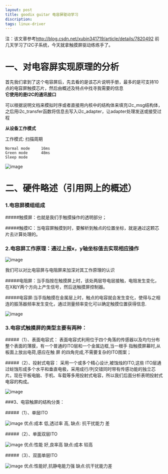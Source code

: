 ```yaml
---
layout: post
title: goodix guitar 电容屏驱动学习
discription: 
tags: linux-driver
---
```

  注：该文章参考<http://blog.csdn.net/xubin341719/article/details/7820492>
  前几天学习了I2C子系统，今天就拿触摸屏驱动练练手了。

 一、对电容屏实现原理的分析
======

  首先我们拿到了这个电容屏后，先去看的是该芯片说明手册，最多的是可支持10点的电容屏触摸芯片，然后由概述及特点中找寻我需要的信息     
   **它使用的是I2C的通讯接口**

  可以根据说明文档来模拟时序或者直接用内核中的结构体来填充i2c_msg结构体，之后用i2c_transfer函数将信息去写入i2c_adapter，让adapter处理发送或接受过程

   **从设备工作模式**

  工作模式:       扫描周期   

    Normal mode     16ms  
    Green mode      48ms  
    Sleep mode      

  ![image](https://raw.githubusercontent.com/zhaoguangqiang/zhaoguangqiang.github.com/master/_posts/2014/img/work_mode.png)

 二、硬件略述（引用网上的概述）
======

### 1.电容屏模组组成

#####触摸屏：也就是我们手触摸操作的透明部分；

#####触摸IC：当电容屏触摸到时，要解析到触点的位置坐标，就是通过这颗芯片去计算处理的。

### 2.电容屏工作原理：通过上报x，y轴坐标值去实现相应操作

  ![image](https://raw.githubusercontent.com/zhaoguangqiang/zhaoguangqiang.github.com/master/_posts/2014/img/1343834433_2370.jpg)

  我们可以对比电容屏与电阻屏来加深对其工作原理的认识

#####电阻屏：当手指按在触摸屏上时，该处两层导电层接触，电阻发生变化，在X和Y两个方向上产生信号，然后送触摸屏控制器。

#####电容屏:当手指触摸在金属层上时，触点的电容就会发生变化，使得与之相连的振荡器频率发生变化，通过测量频率变化可以确定触摸位置获得信息.
    
  ![image](https://raw.githubusercontent.com/zhaoguangqiang/zhaoguangqiang.github.com/master/_posts/2014/img/4168.jpg)
  
### 3.电容式触摸屏的类型主要有两种：

#####（1）、表面电容式：
   表面电容式利用位于四个角落的传感器以及均匀分布整个表面的薄膜，有一个普通的ITO层和一个金属边框,当一根手 指触摸屏幕时,从板面上放出电荷,感应在触 屏 的四角完成,不需要复杂的ITO图案；

#####（2）、投射式电容：
   采用一个或多个精心设计,被蚀烛的ITO,这些 ITO层通过蛀蚀形成多个水平和垂直电极，采用成行/列交错同时带有传感功能的独立芯片。现在平板电脑、手机、车载等多用投射式电容，所以我们后面分析表明投射式电容的构成。

  ![image](https://raw.githubusercontent.com/zhaoguangqiang/zhaoguangqiang.github.com/master/_posts/2014/img/7640.jpg)

###3、电容触屏的结构分类：

#####（1）、单层ITO 

  ![image](https://raw.githubusercontent.com/zhaoguangqiang/zhaoguangqiang.github.com/master/_posts/2014/img/ITO1.jpg)
    优点:成本 低,透过率 高,
    缺点: 抗干扰能力 差

#####（2）、单面双层ITO 

  ![image](https://raw.githubusercontent.com/zhaoguangqiang/zhaoguangqiang.github.com/master/_posts/2014/img/ITO2.jpg)
    优点:性能 好,良率高
    缺点:成本 较高

#####（3）、双面单层ITO 

  ![image](https://raw.githubusercontent.com/zhaoguangqiang/zhaoguangqiang.github.com/master/_posts/2014/img/ITO3.jpg)
    优点:性能好,抗静电能力强
    缺点:抗干扰能力差




    

  













